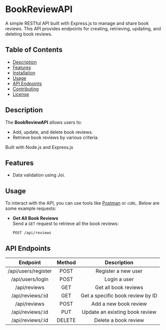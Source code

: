 # BookReviewAPI

A simple RESTful API built with Express.js to manage and share book reviews. This API provides endpoints for creating, retrieving, updating, and deleting book reviews.

## Table of Contents
- [Description](#description)
- [Features](#features)
- [Installation](#installation)
- [Usage](#usage)
- [API Endpoints](#api-endpoints)
- [Contributing](#contributing)
- [License](#license)

## Description

The **BookReviewAPI** allows users to:
- Add, update, and delete book reviews.
- Retrieve book reviews by various criteria.

Built with Node.js and Express.js
## Features

- Data validation using Joi.

## Usage

To interact with the API, you can use tools like [Postman](https://www.postman.com/) or `cURL`. Below are some example requests:

- **Get All Book Reviews**  
  Send a `GET` request to retrieve all the book reviews:

  ```http
  POST /api/reviews

## API Endpoints

|       Endpoint      | Method |            Description           |
|:-------------------:|:------:|:--------------------------------:|
| /api/users/register | POST   | Register a new user              |
| /api/users/login    | POST   | Login a user                     |
| /api/reviews        | GET    | Get all book reviews             |
| /api/reviews/:id    | GET    | Get a specific book review by ID |
| /api/reviews        | POST   | Add a new book review            |
| /api/reviews/:id    | PUT    | Update an existing book review   |
| /api/reviews/:id    | DELETE | Delete a book review             |


